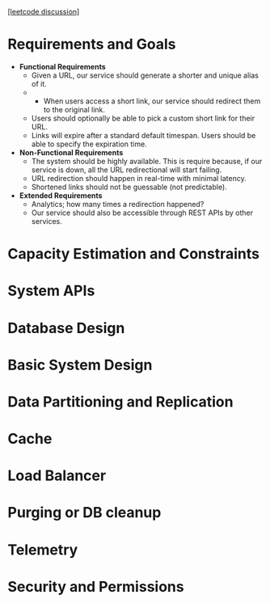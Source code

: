 [[leetcode discussion]](https://leetcode.com/discuss/interview-question/124658/Design-a-URL-Shortener-(-TinyURL-)-System/)
  
# Requirements and Goals

- **Functional Requirements**
  - Given a URL, our service should generate a shorter and unique alias of it. 
  - - When users access a short link, our service should redirect them to the original link.
  - Users should optionally be able to pick a custom short link for their URL.
  - Links will expire after a standard default timespan. Users should be able to specify the expiration time. 
- **Non-Functional Requirements**
  - The system should be highly available. This is require because, if our service is down, all the URL redirectional will start failing.
  - URL redirection should happen in real-time with minimal latency.
  - Shortened links should not be guessable (not predictable).
- **Extended Requirements**
  - Analytics; how many times a redirection happened?
  - Our service should also be accessible through REST APIs by other services.

# Capacity Estimation and Constraints

# System APIs

# Database Design

# Basic System Design

# Data Partitioning and Replication

# Cache

# Load Balancer

# Purging or DB cleanup

# Telemetry

# Security and Permissions
